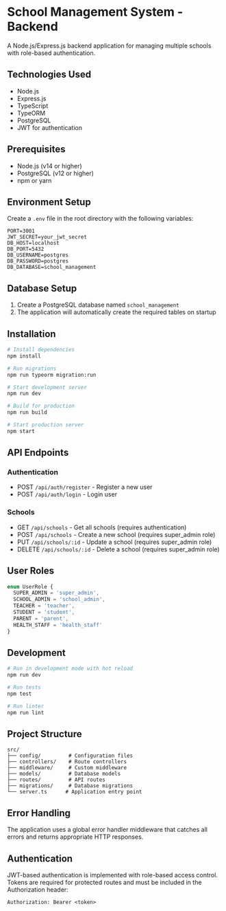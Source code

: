 # School Management System - Backend

A Node.js/Express.js backend application for managing multiple schools with role-based authentication.

## Technologies Used

- Node.js
- Express.js
- TypeScript
- TypeORM
- PostgreSQL
- JWT for authentication

## Prerequisites

- Node.js (v14 or higher)
- PostgreSQL (v12 or higher)
- npm or yarn

## Environment Setup

Create a `.env` file in the root directory with the following variables:

```env
PORT=3001
JWT_SECRET=your_jwt_secret
DB_HOST=localhost
DB_PORT=5432
DB_USERNAME=postgres
DB_PASSWORD=postgres
DB_DATABASE=school_management
```

## Database Setup

1. Create a PostgreSQL database named `school_management`
2. The application will automatically create the required tables on startup

## Installation

```bash
# Install dependencies
npm install

# Run migrations
npm run typeorm migration:run

# Start development server
npm run dev

# Build for production
npm run build

# Start production server
npm start
```

## API Endpoints

### Authentication
- POST `/api/auth/register` - Register a new user
- POST `/api/auth/login` - Login user

### Schools
- GET `/api/schools` - Get all schools (requires authentication)
- POST `/api/schools` - Create a new school (requires super_admin role)
- PUT `/api/schools/:id` - Update a school (requires super_admin role)
- DELETE `/api/schools/:id` - Delete a school (requires super_admin role)

## User Roles

```typescript
enum UserRole {
  SUPER_ADMIN = 'super_admin',
  SCHOOL_ADMIN = 'school_admin',
  TEACHER = 'teacher',
  STUDENT = 'student',
  PARENT = 'parent',
  HEALTH_STAFF = 'health_staff'
}
```

## Development

```bash
# Run in development mode with hot reload
npm run dev

# Run tests
npm test

# Run linter
npm run lint
```

## Project Structure

```
src/
├── config/         # Configuration files
├── controllers/    # Route controllers
├── middleware/     # Custom middleware
├── models/         # Database models
├── routes/         # API routes
├── migrations/     # Database migrations
└── server.ts      # Application entry point
```

## Error Handling

The application uses a global error handler middleware that catches all errors and returns appropriate HTTP responses.

## Authentication

JWT-based authentication is implemented with role-based access control. Tokens are required for protected routes and must be included in the Authorization header:

```
Authorization: Bearer <token>
```
